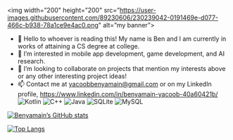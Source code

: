 <p align=”center”>
  
<img width=”200" height=”200" src=”https://user-images.githubusercontent.com/89230606/230239042-0191469e-d077-466c-b938-78a1ce9e4ac0.png" alt=”my banner”>
                                                                                                                                         
</p>
                                                                                                                                         
- 👋 Hello to whoever is reading this! My name is Ben and I am currently in works of attaining a CS degree at college.
- 👀 I’m interested in mobile app development, game development, and AI research.
- 💞️ I’m looking to collaborate on projects that mention my interests above or any other interesting project ideas!
- 📫 Contact me at yacoobbenyamain@gmail.com or on my LinkedIn profile, https://www.linkedin.com/in/benyamain-yacoob-40a60421b/      
![Kotlin](https://img.shields.io/badge/kotlin-%237F52FF.svg?style=for-the-badge&logo=kotlin&logoColor=white)
![C++](https://img.shields.io/badge/c++-%2300599C.svg?style=for-the-badge&logo=c%2B%2B&logoColor=white)
![Java](https://img.shields.io/badge/java-%23ED8B00.svg?style=for-the-badge&logo=java&logoColor=white)
![SQLite](https://img.shields.io/badge/sqlite-%2307405e.svg?style=for-the-badge&logo=sqlite&logoColor=white)
![MySQL](https://img.shields.io/badge/mysql-%2300f.svg?style=for-the-badge&logo=mysql&logoColor=white)                                                                  

[![Benyamain’s GitHub stats](https://github-readme-stats.vercel.app/api?username=Benyamain&show_icons=true&theme=merko)](https://github.com/Benyamain)

[![Top Langs](https://github-readme-stats.vercel.app/api/top-langs/?username=Benyamain&layout=compact)](https://github.com/Benyamain)                                                                                                                                       

